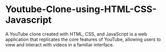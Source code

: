# Youtube-Clone-using-HTML-CSS-Javascript
A YouTube clone created with HTML, CSS, and JavaScript is a web application that replicates the core features of YouTube, allowing users to view and interact with videos in a familiar interface.
